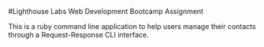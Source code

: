 #Lighthouse Labs Web Development Bootcamp Assignment

This is a ruby command line application to help users manage their contacts through a Request-Response CLI interface.
